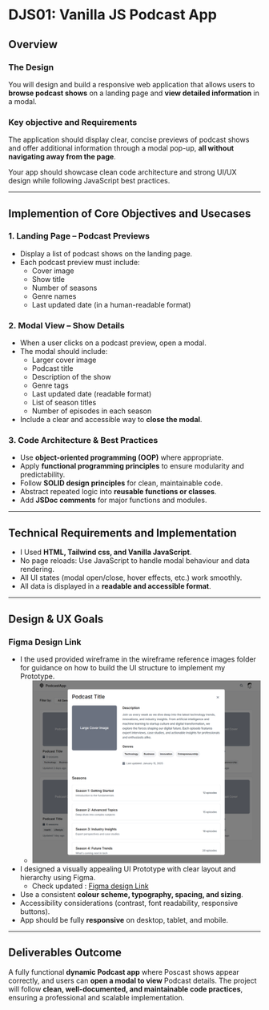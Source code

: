 # DJS01: Vanilla JS Podcast App

## Overview

### The Design

You will design and build a responsive web application that allows users to **browse podcast shows** on a landing page and **view detailed information** in a modal.

### Key objective and Requirements

The application should display clear, concise previews of podcast shows and offer additional information through a modal pop-up, **all without navigating away from the page**.

Your app should showcase clean code architecture and strong UI/UX design while following JavaScript best practices.

---

## Implemention of Core Objectives and Usecases

### 1. Landing Page – Podcast Previews

- Display a list of podcast shows on the landing page.
- Each podcast preview must include:
  - Cover image
  - Show title
  - Number of seasons
  - Genre names
  - Last updated date (in a human-readable format)

### 2. Modal View – Show Details

- When a user clicks on a podcast preview, open a modal.
- The modal should include:
  - Larger cover image
  - Podcast title
  - Description of the show
  - Genre tags
  - Last updated date (readable format)
  - List of season titles
  - Number of episodes in each season
- Include a clear and accessible way to **close the modal**.

### 3. Code Architecture & Best Practices

- Use **object-oriented programming (OOP)** where appropriate.
- Apply **functional programming principles** to ensure modularity and predictability.
- Follow **SOLID design principles** for clean, maintainable code.
- Abstract repeated logic into **reusable functions or classes**.
- Add **JSDoc comments** for major functions and modules.

---

## Technical Requirements and Implementation

- I Used **HTML, Tailwind css, and  Vanilla JavaScript**.
- No page reloads: Use JavaScript to handle modal behaviour and data rendering.
- All UI states (modal open/close, hover effects, etc.) work smoothly.
- All data is displayed in a **readable and accessible format**.

---

## Design & UX Goals

### Figma Design Link
- I the used provided wireframe in the wireframe reference images folder for guidance on how to build the UI structure to implement my Prototype.
  - ![alt text](<wireframe reference images/desktop view/desktop_modal_view.png>)
- I designed a visually appealing UI Prototype with clear layout and hierarchy using Figma.
  - Check updated : [Figma design Link](https://www.figma.com/design/5vvqOdJYHcn6BMR8QZ5WPA/Prototyping-in-Figma?node-id=3833-2013&t=Ym4md3F2PlKb4uD4-0)
- Use a consistent **colour scheme, typography, spacing, and sizing**.
- Accessibility considerations (contrast, font readability, responsive buttons).
- App should be fully **responsive** on desktop, tablet, and mobile.

---

## Deliverables Outcome

A fully functional **dynamic Podcast app** where Poscast shows appear correctly, and users can **open a modal to view** Podcast details. The project will follow **clean, well-documented, and maintainable code practices**, ensuring a professional and scalable implementation.


